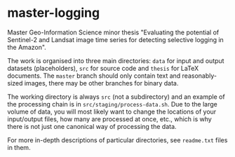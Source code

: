 # master-logging

Master Geo-Information Science minor thesis "Evaluating the potential of Sentinel-2 and Landsat image time series for detecting selective logging in the Amazon".

The work is organised into three main directories: `data` for input and output datasets (placeholders), `src` for source code and `thesis` for LaTeX documents. The `master` branch should only contain text and reasonably-sized images, there may be other branches for binary data.

The working directory is always `src` (not a subdirectory) and an example of the processing chain is in `src/staging/process-data.sh`. Due to the large volume of data, you will most likely want to change the locations of your input/output files, how many are processed at once, etc., which is why there is not just one canonical way of processing the data.

For more in-depth descriptions of particular directories, see `readme.txt` files in them.
